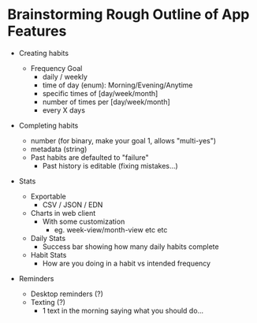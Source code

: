 # Brainstorming Rough Outline of App Features

- Creating habits
    - Frequency Goal
        - daily / weekly
        - time of day (enum): Morning/Evening/Anytime
        - specific times of [day/week/month]
        - number of times per [day/week/month]
        - every X days

- Completing habits
    - number (for binary, make your goal 1, allows "multi-yes")
    - metadata (string)
    - Past habits are defaulted to "failure"
        - Past history is editable (fixing mistakes...)

- Stats
    - Exportable
        - CSV / JSON / EDN
    - Charts in web client
        - With some customization
             - eg. week-view/month-view etc etc
    - Daily Stats
        - Success bar showing how many daily habits complete
    - Habit Stats
        - How are you doing in a habit vs intended frequency

- Reminders
    - Desktop reminders (?)
    - Texting (?)
        - 1 text in the morning saying what you should do...
